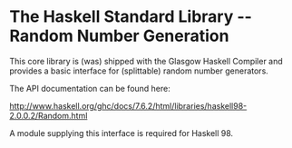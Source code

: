 

The Haskell Standard Library -- Random Number Generation
========================================================

This core library is (was) shipped with the Glasgow Haskell Compiler and
provides a basic interface for (splittable) random number generators.

The API documentation can be found here:

   http://www.haskell.org/ghc/docs/7.6.2/html/libraries/haskell98-2.0.0.2/Random.html

A module supplying this interface is required for Haskell 98.

